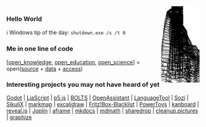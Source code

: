 <img alt="Physics is fun!" align="right" src="tower_drop.svg" width="100px">

### Hello World

ℹ️ Windows tip of the day: `shutdown.exe /s /t 0`

### Me in one line of code

[[open_knowledge](https://en.wikipedia.org/wiki/Open_knowledge), [open_education](https://en.wikipedia.org/wiki/Open_education), [open_science](https://en.wikipedia.org/wiki/Open_science)] = open([source](https://en.wikipedia.org/wiki/Open_source) + [data](https://en.wikipedia.org/wiki/Open_data) + [access](https://en.wikipedia.org/wiki/Open_access))

### Interesting projects you may not have heard of yet

[Godot](https://github.com/godotengine/godot) | [LiaScript](https://github.com/LiaScript/LiaScript) | [p5.js](https://github.com/processing/p5.js) | [BOLTS](https://github.com/boltsparts/BOLTS) | [OpenAssistant](https://github.com/openassistant/oa-core) | [LanguageTool](https://github.com/languagetool-org/languagetool) | [Sozi](https://github.com/sozi-projects/Sozi) | [SikuliX](https://github.com/RaiMan/SikuliX1) | [markmap](https://github.com/gera2ld/markmap) | [excalidraw](https://github.com/excalidraw/excalidraw) | [Fritz!Box-Blacklist](https://github.com/fboes/fritzbox-blacklist) | [PowerToys](https://github.com/microsoft/PowerToys) | [kanboard](https://github.com/kanboard/kanboard) | [reveal.js](https://github.com/hakimel/reveal.js) | [Joplin](https://github.com/laurent22/joplin) | [aframe](https://github.com/aframevr/aframe) | [mkdocs](https://github.com/mkdocs/mkdocs) | [mdmath](https://github.com/goessner/mdmath) | [sharedrop](https://github.com/szimek/sharedrop) | [cleanup.pictures](https://github.com/initml/cleanup.pictures) | [graphize](https://github.com/apvarun/graphize)
